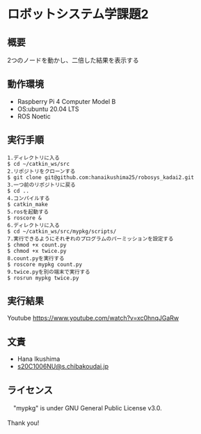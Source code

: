 # ロボットシステム学課題2

## 概要
2つのノードを動かし、二倍した結果を表示する

## 動作環境
- Raspberry Pi 4 Computer Model B
- OS:ubuntu 20.04 LTS
- ROS Noetic

## 実行手順
```
1.ディレクトリに入る
$ cd ~/catkin_ws/src
2.リポジトリをクローンする
$ git clone git@github.com:hanaikushima25/robosys_kadai2.git
3.一つ前のリポジトリに戻る
$ cd ..
4.コンパイルする
$ catkin_make
5.rosを起動する
$ roscore &
6.ディレクトリに入る
$ cd ~/catkin_ws/src/mypkg/scripts/
7.実行できるようにそれぞれのプログラムのパーミッションを設定する
$ chmod +x count.py       
$ chmod +x twice.py     
8.count.pyを実行する
$ roscore mypkg count.py
9.twice.pyを別の端末で実行する
$ rosrun mypkg twice.py
```
## 実行結果
 Youtube https://www.youtube.com/watch?v=xc0hnqJGaRw
## 文責
 - Hana Ikushima
 - s20C1006NU@s.chibakoudai.jp
## ライセンス
　"mypkg" is under GNU General Public License v3.0.
 
 Thank you!
　

